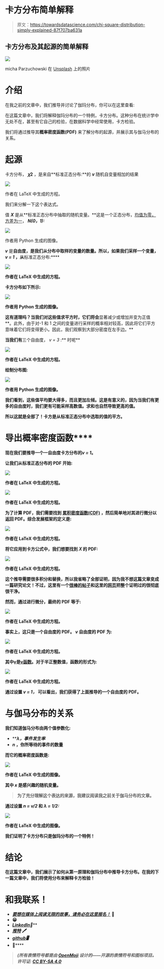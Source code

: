 # 卡方分布简单解释

> 原文：<https://towardsdatascience.com/chi-square-distribution-simply-explained-87f707ba631a>

## 卡方分布及其起源的简单解释

![](img/c7e1eeec47f91d8d03080be08c2c0478.png)

micha Parzuchowski 在 [Unsplash](https://unsplash.com?utm_source=medium&utm_medium=referral) 上的照片

# 介绍

在我之前的文章中，我们推导并讨论了伽玛分布，你可以在这里查看:

[](/gamma-distribution-simply-explained-d95a9de16278)  

在这篇文章中，我们将解释伽玛分布的一个特例，卡方分布。这种分布在统计学中无处不在，甚至有它自己的检验，在数据科学中经常使用，卡方检验。

我们将通过推导其**概率密度函数(PDF)** 来了解分布的起源，并展示其与伽马分布的关系。

# 起源

卡方分布， **𝜒2** ，是来自**标准正态分布:**的 ***v*** 随机自变量相加的结果

![](img/e7dc751fe04dfab34f35418f2daf3a21.png)

作者在 LaTeX 中生成的方程。

我们来分解一下这个表达式。

值 ***X*** 是从**标准正态分布中抽取的随机变量。**这是一个正态分布，[均值为零，方差为一](https://www.scribbr.com/statistics/standard-normal-distribution/)， ***N(0，1):***

![](img/5ebd5f2571ec1d3de45e0597b97e02ba.png)

作者用 Python 生成的图像。

***v*** 是[](https://en.wikipedia.org/wiki/Degrees_of_freedom_(statistics))**自由度，是我们从分布中取样的变量的数量。所以，如果我们采样一个变量， ***v = 1*** ，从**标准正态分布:****

**![](img/6cafdab724bee3fc2feb59db63129274.png)**

**作者在 LaTeX 中生成的方程。**

**卡方分布如下所示:**

**![](img/6c0052864caaa8a9a6e011dba02b192a.png)**

**作者用 Python 生成的图像。**

**这有道理吗？当我们对这些值求平方时，它们将会**显著减少或增加并变为正值**。此外，由于对-1 和 1 之间的变量进行采样的概率相对较高，因此将它们平方意味着它们将变得更小。因此，我们观察到大部分密度在左手边。**

**当我们有**三个自由度， *v = 3* :** 时呢**

**![](img/bde24d6a3ae54ef0e78c5daa85bbfc57.png)**

**作者在 LaTeX 中生成的方程。**

**绘制分布图:**

**![](img/14408854e8a1f4acea03ad244e075a4b.png)**

**作者用 Python 生成的图像。**

**我们看到，这些值平均要大得多，而且更加左倾。这是有意义的，因为当我们有更多的自由度时，我们更有可能采样高数值。求和也自然导致更高的值。**

**所以这就是全部了！卡方是从标准正态分布中选取的值的平方。**

# **导出**概率密度函数****

**现在我们要推导一个一自由度卡方分布的[](https://en.wikipedia.org/wiki/Probability_density_function)*******v = 1***。******

****让我们从标准正态分布的 PDF 开始:****

****![](img/572c561d10e5944ba0cfb45d721363cf.png)****

****作者在 LaTeX 中生成的方程。****

****![](img/e18248215a5d1fb63ad9f24c33e624ff.png)****

****作者在 LaTeX 中生成的方程。****

****为了计算 PDF，我们需要找到 [**累积密度函数(CDF)**](https://en.wikipedia.org/wiki/Cumulative_distribution_function) ，然后简单地对其进行微分以返回 PDF。综合发展框架的定义是:****

****![](img/66b3366b2b1c5e75967f77a5ee50baaa.png)****

****作者在 LaTeX 中生成的方程。****

****将它应用到卡方公式中，我们想要找到 **𝑋** 的 PDF:****

****![](img/248e3082b479d48498e4ea54b9345fd5.png)****

****作者在 LaTeX 中生成的方程。****

****这个推导需要很多积分和替换，所以我省略了全部证明，因为我不想这篇文章变成一篇研究论文！不过，这里有一个[很棒的帖子](https://math.stackexchange.com/questions/71537/derivation-of-chi-squared-pdf-with-one-degree-of-freedom-from-normal-distributio)和这里的[网页](https://en.wikipedia.org/wiki/Proofs_related_to_chi-squared_distribution)把整个证明过的很彻底很干净。****

****然而，通过进行微分，最终的 PDF 等于:****

****![](img/9dad8d9f0413cfa01ff3d8970b41168f.png)****

****作者在 LaTeX 中生成的方程。****

****事实上，这只是一个自由度的 PDF。 ***v*** 自由度的 PDF 为:****

****![](img/234397de3bbd5f91a65a791db70e2886.png)****

****作者在 LaTeX 中生成的方程。****

****其中**γ**是[γ函数](https://en.wikipedia.org/wiki/Gamma_function)。对于半正整数值，函数的形式为:****

****![](img/9ac2291ac5d71523b5e0988f53b619d8.png)****

****作者在 LaTeX 中生成的方程。****

****通过设置 ***v = 1，*** 可以看出，我们获得了上面推导的一个自由度的 PDF。****

# ****与伽马分布的关系****

****我们知道伽马分布由两个值参数化:****

*   *******λ，*事件发生率******
*   *******n* ，你所等待的事件的数量******

****而它的**概率密度函数**是:****

****![](img/058467267675a370436fd30fc0b2b2e7.png)****

****作者在 LaTeX 中生成的图像。****

****其中 ***x*** 是感兴趣的随机变量。****

> ****为了充分理解这个表达的来源，我建议阅读我之前关于伽马分布的文章。****

****通过设置 ***n = v/2*** 和 ***λ = 1/2:*******

****![](img/e3d80822283436f11c069fde6f4320cf.png)****

****作者在 LaTeX 中生成的图像。****

****我们证明了卡方分布只是伽玛分布的一个特例！****

# ****结论****

****在这篇文章中，我们展示了如何从第一原理和伽玛分布中推导卡方分布。在我的下一篇文章中，我们将使用分布来解释卡方检验！****

# ****和我联系！****

*   ****[*要想在媒体上阅读无限的故事，请务必在这里报名！*](/@egorhowell/membership) 💜****
*   ****[](/subscribe/@egorhowell)😀****
*   ****[*LinkedIn*](https://www.linkedin.com/in/egor-howell-092a721b3/)*👔*****
*   *****[*推特*](https://twitter.com/EgorHowell) 🖊*****
*   *****[*github*](https://github.com/egorhowell)*🖥******
*   ******[](https://www.kaggle.com/egorphysics)**🏅********

> *******(所有表情符号都是由 [OpenMoji](https://openmoji.org/) 设计的——开源的表情符号和图标项目。许可证: [CC BY-SA 4.0](https://creativecommons.org/licenses/by-sa/4.0/#)*******